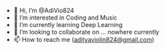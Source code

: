 - 👋 Hi, I’m @AdiVio824
- 👀 I’m interested in Coding and Music
- 🌱 I’m currently learning Deep Learning
- 💞️ I’m looking to collaborate on ... nowhere currently
- 📫 How to reach me (adityaviolin824@gmail.com)

<!---
AdiVio824/AdiVio824 is a ✨ special ✨ repository because its `README.md` (this file) appears on your GitHub profile.
You can click the Preview link to take a look at your changes.
--->
